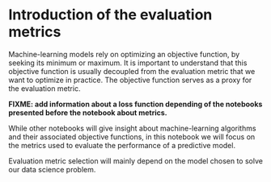 # Introduction of the evaluation metrics

Machine-learning models rely on optimizing an objective function, by seeking
its minimum or maximum. It is important to understand that this objective
function is usually decoupled from the evaluation metric that we want to
optimize in practice. The objective function serves as a proxy for the
evaluation metric.

**FIXME: add information about a loss function depending of the notebooks
presented before the notebook about metrics.**

While other notebooks will give insight about machine-learning algorithms and
their associated objective functions, in this notebook we will focus on the
metrics used to evaluate the performance of a predictive model.

Evaluation metric selection will mainly depend on the model chosen to
solve our data science problem.

```{tableofcontents}

```
